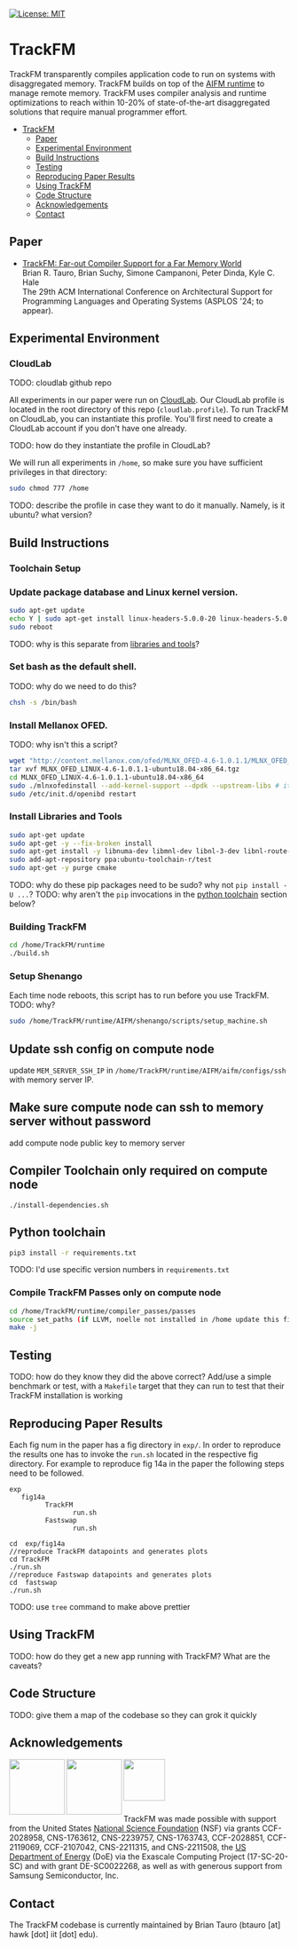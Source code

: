 [![License: MIT](https://img.shields.io/badge/License-MIT-yellow.svg)](https://opensource.org/licenses/MIT)

# TrackFM

TrackFM transparently compiles application code 
to run on systems with disaggregated memory. TrackFM 
builds on top of the [AIFM runtime](https://github.com/AIFM-sys/AIFM) to manage remote memory.
TrackFM uses compiler analysis and runtime optimizations
 to reach within 10-20% of 
state-of-the-art disaggregated solutions that require manual programmer effort. 

- [TrackFM](#trackfm)
  * [Paper](#paper)
  * [Experimental Environment](#experimental-environment)
  * [Build Instructions](#build-instructions)
  * [Testing](#testing)
  * [Reproducing Paper Results](#reproducing-paper-results)
  * [Using TrackFM](#using-trackfm)
  * [Code Structure](#code-structure)
  * [Acknowledgements](#acknowledgements)
  * [Contact](#contact)

## Paper
* [TrackFM: Far-out Compiler Support for a Far Memory World](#)<br>
Brian R. Tauro, Brian Suchy, Simone Campanoni, Peter Dinda, Kyle C. Hale<br>
The 29th ACM International Conference on Architectural Support for Programming Languages and Operating Systems (ASPLOS '24; to appear).

## Experimental Environment
### CloudLab

TODO: cloudlab github repo

All experiments in our paper were run on [CloudLab](https://www.cloudlab.us/).
Our CloudLab profile is located in the root directory of this repo (`cloudlab.profile`).
To run TrackFM on CloudLab, you can instantiate this profile.
You'll first need to create a CloudLab account if you don't have one already.

TODO: how do they instantiate the profile in CloudLab?

We will run all experiments in `/home`, so make sure you have sufficient privileges in that directory:

```bash
sudo chmod 777 /home
```

TODO: describe the profile in case they want to do it manually. Namely, is it ubuntu? what version?

## Build Instructions

### Toolchain Setup

### Update package database and Linux kernel version.

```bash
sudo apt-get update
echo Y | sudo apt-get install linux-headers-5.0.0-20 linux-headers-5.0.0-20-generic linux-hwe-edge-tools-5.0.0-20 linux-image-5.0.0-20-generic linux-modules-5.0.0-20-generic linux-tools-5.0.0-20-generic
sudo reboot
```

TODO: why is this separate from [libraries and tools](#install-libraries-and-tools)?

### Set bash as the default shell.

TODO: why do we need to do this?

```bash
chsh -s /bin/bash
```
### Install Mellanox OFED.

TODO: why isn't this a script?

```bash
wget "http://content.mellanox.com/ofed/MLNX_OFED-4.6-1.0.1.1/MLNX_OFED_LINUX-4.6-1.0.1.1-ubuntu18.04-x86_64.tgz"
tar xvf MLNX_OFED_LINUX-4.6-1.0.1.1-ubuntu18.04-x86_64.tgz
cd MLNX_OFED_LINUX-4.6-1.0.1.1-ubuntu18.04-x86_64
sudo ./mlnxofedinstall --add-kernel-support --dpdk --upstream-libs # it's fine to see 'Failed to install libibverbs-dev DEB'
sudo /etc/init.d/openibd restart
```

### Install Libraries and Tools

```bash
sudo apt-get update
sudo apt-get -y --fix-broken install
sudo apt-get install -y libnuma-dev libmnl-dev libnl-3-dev libnl-route-3-dev libcrypto++-dev libcrypto++-doc libcrypto++-utils software-properties-common gcc-9 g++-9 python-pip python3-pip libjpeg-dev zlib1g-dev libevent-dev
sudo add-apt-repository ppa:ubuntu-toolchain-r/test
sudo apt-get -y purge cmake
```

TODO: why do these pip packages need to be sudo? why not `pip install -U ...`?
TODO: why aren't the `pip` invocations in the [python toolchain](#python-toolchain) section below?

### Building TrackFM

```bash
cd /home/TrackFM/runtime
./build.sh
```

### Setup Shenango

Each time node reboots, this script  has to run 
before you use TrackFM.
TODO: why?
```bash
sudo /home/TrackFM/runtime/AIFM/shenango/scripts/setup_machine.sh
```

## Update ssh config on compute node 
update ```MEM_SERVER_SSH_IP``` in ```/home/TrackFM/runtime/AIFM/aifm/configs/ssh``` with memory server IP.

## Make sure compute node can ssh to memory server without password
add compute node public key to memory server

## Compiler Toolchain only required on compute node

```
./install-dependencies.sh
```

## Python toolchain

```bash
pip3 install -r requirements.txt
```

TODO: I'd use specific version numbers in `requirements.txt`

### Compile TrackFM Passes only on compute node

```bash
cd /home/TrackFM/runtime/compiler_passes/passes
source set_paths (if LLVM, noelle not installed in /home update this file with the correct paths)
make -j
```

## Testing
TODO: how do they know they did the above correct? Add/use a simple benchmark or test, with a `Makefile` target that
they can run to test that their TrackFM installation is working

## Reproducing Paper Results
Each fig num in the paper has a fig directory in ``` exp/ ```. In order to reproduce the results one has to invoke the ```run.sh``` located in the respective fig directory. For example to 
reproduce fig 14a in the paper the following steps need 
to be followed. 
```
exp
   fig14a
         TrackFM
                run.sh
         Fastswap
                run.sh

cd  exp/fig14a
//reproduce TrackFM datapoints and generates plots
cd TrackFM
./run.sh
//reproduce Fastswap datapoints and generates plots
cd  fastswap
./run.sh
```

TODO: use `tree` command to make above prettier

## Using TrackFM
TODO: how do they get a new app running with TrackFM? What are the caveats?

## Code Structure
TODO: give them a map of the codebase so they can grok it quickly

## Acknowledgements
<img align="left" src="https://www.nsf.gov/images/logos/NSF_4-Color_bitmap_Logo.png" height=100/>
<img align="left" src="https://upload.wikimedia.org/wikipedia/commons/thumb/e/e2/Seal_of_the_United_States_Department_of_Energy.svg/768px-Seal_of_the_United_States_Department_of_Energy.svg.png" height=100/>
<img align="left" src="https://upload.wikimedia.org/wikipedia/commons/thumb/2/24/Samsung_Logo.svg/2560px-Samsung_Logo.svg.png" height=75/>
<br><br><br><br><br>


TrackFM was made possible with support from the United States [National Science
Foundation](https://nsf.gov) (NSF) via grants CCF-2028958, CNS-1763612,
CNS-2239757, CNS-1763743, CCF-2028851, CCF-2119069, CCF-2107042, CNS-2211315,
and CNS-2211508, the [US Department of Energy](https://www.energy.gov/) (DoE)
via the Exascale Computing Project (17-SC-20-SC) and with grant DE-SC0022268,
as well as with generous support from Samsung Semiconductor, Inc.

## Contact
The TrackFM codebase is currently maintained by Brian Tauro (btauro [at] hawk [dot] iit [dot] edu).
